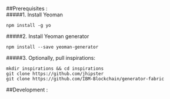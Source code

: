 ##Prerequisites :  
#####1. Install Yeoman  
```  
npm install -g yo
```

#####2. Install Yeoman generator  
```
npm install --save yeoman-generator
```

#####3. Optionally, pull inspirations:  
```
mkdir inspirations && cd inspirations
git clone https://github.com/jhipster
git clone https://github.com/IBM-Blockchain/generator-fabric
```

##Development :  
